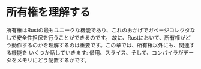 <!--
# Understanding Ownership
-->

# 所有権を理解する

<!--
Ownership is Rust’s most unique feature, and it enables Rust to make memory
safety guarantees without needing a garbage collector. Therefore, it’s
important to understand how ownership works in Rust. In this chapter we’ll
talk about ownership as well as several related features: borrowing, slices,
and how Rust lays data out in memory.
-->

所有権はRustの最もユニークな機能であり、これのおかげでガベージコレクタなしで安全性担保を行うことができるのです。
故に、Rustにおいて、所有権がどう動作するのかを理解するのは重要です。この章では、所有権以外にも、関連する機能を
いくつか話していきます: 借用、スライス、そして、コンパイラがデータをメモリにどう配置するかです。
